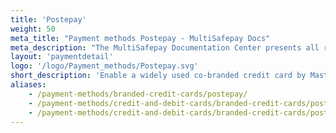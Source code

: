 ```yaml
---
title: 'Postepay'
weight: 50
meta_title: "Payment methods Postepay - MultiSafepay Docs"
meta_description: "The MultiSafepay Documentation Center presents all relevant information about our Plugins and API. You can also find support pages for payment methods, tools and general questions as well as the contact details of our Support and Integration Teams."
layout: 'paymentdetail'
logo: '/logo/Payment_methods/Postepay.svg' 
short_description: 'Enable a widely used co-branded credit card by Mastercard or Visa.'
aliases: 
    - /payment-methods/branded-credit-cards/postepay/
    - /payment-methods/credit-and-debit-cards/branded-credit-cards/postepay/
    - /payment-methods/credit-and-debit-cards/branded-credit-cards/postepay/
---
```

